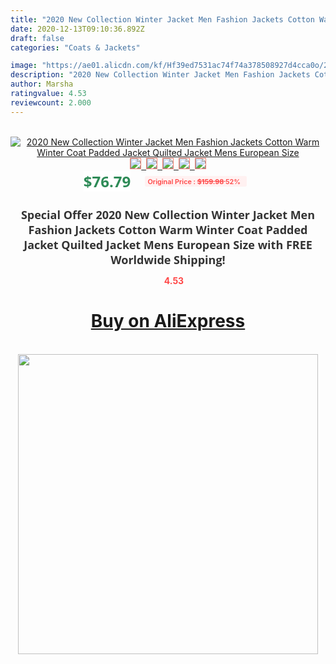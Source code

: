 ```yaml
---
title: "2020 New Collection Winter Jacket Men Fashion Jackets Cotton Warm Winter Coat Padded Jacket Quilted Jacket Mens European Size"
date: 2020-12-13T09:10:36.892Z
draft: false
categories: "Coats & Jackets"

image: "https://ae01.alicdn.com/kf/Hf39ed7531ac74f74a378508927d4cca0o/2020-New-Collection-Winter-Jacket-Men-Fashion-Jackets-Cotton-Warm-Winter-Coat-Padded-Jacket-Quilted-Jacket.jpg"
description: "2020 New Collection Winter Jacket Men Fashion Jackets Cotton Warm Winter Coat Padded Jacket Quilted Jacket Mens European Size"
author: Marsha
ratingvalue: 4.53
reviewcount: 2.000
---
```

<br>
<div style="text-align: center;">
<a href="https://s.click.aliexpress.com/e/_AaOA8H" target="_blank" rel="nofollow noopener noreferrer"><img alt="2020 New Collection Winter Jacket Men Fashion Jackets Cotton Warm Winter Coat Padded Jacket Quilted Jacket Mens European Size" class="magnifier-image" src="https://ae01.alicdn.com/kf/Hf39ed7531ac74f74a378508927d4cca0o/2020-New-Collection-Winter-Jacket-Men-Fashion-Jackets-Cotton-Warm-Winter-Coat-Padded-Jacket-Quilted-Jacket.jpg_640x640.jpg">
<br>
<img style="border:1px solid salmon" src="https://ae01.alicdn.com/kf/Hf39ed7531ac74f74a378508927d4cca0o/2020-New-Collection-Winter-Jacket-Men-Fashion-Jackets-Cotton-Warm-Winter-Coat-Padded-Jacket-Quilted-Jacket.jpg_120x120.jpg">&nbsp;&nbsp;<img style="border:1px solid salmon" src="https://ae01.alicdn.com/kf/H5e5414ad5eac45d08cb2f58526423169q/2020-New-Collection-Winter-Jacket-Men-Fashion-Jackets-Cotton-Warm-Winter-Coat-Padded-Jacket-Quilted-Jacket.jpg_120x120.jpg">&nbsp;&nbsp;<img style="border:1px solid salmon" src="https://ae01.alicdn.com/kf/Hf13eb84ce2144e8fa60cb6fc69ed68ca9/2020-New-Collection-Winter-Jacket-Men-Fashion-Jackets-Cotton-Warm-Winter-Coat-Padded-Jacket-Quilted-Jacket.jpg_120x120.jpg">&nbsp;&nbsp;<img style="border:1px solid salmon" src="https://ae01.alicdn.com/kf/He4b7c06fc15a434eb7af9cf97bb05264K/2020-New-Collection-Winter-Jacket-Men-Fashion-Jackets-Cotton-Warm-Winter-Coat-Padded-Jacket-Quilted-Jacket.jpg_120x120.jpg">&nbsp;&nbsp;<img style="border:1px solid salmon" src="https://ae01.alicdn.com/kf/H815ab5861c17440aadf594f18076299f3/2020-New-Collection-Winter-Jacket-Men-Fashion-Jackets-Cotton-Warm-Winter-Coat-Padded-Jacket-Quilted-Jacket.jpg_120x120.jpg"></a></div><br0>
<div style="text-align: center;"><span style="background-color: white; border: 0px; box-sizing: border-box; color: seagreen; display: inline-block; font-family: &quot;open sans&quot; , &quot;arial&quot; , &quot;helvetica&quot; , sans-serif , &quot;heiti&quot;; font-size: 24px; font-stretch: inherit; font-weight: 700; line-height: inherit; margin: 0px 10px 0px 0px; padding: 0px; vertical-align: middle;">$76.79 </span>
<span style="background: rgb(255 , 241 , 241); border-radius: 3px; border: 0px; box-sizing: border-box; color: #ff4747; display: inline-block; font-family: inherit; font-size: 12px; font-stretch: inherit; font-style: inherit; font-variant: inherit; font-weight: 600; line-height: inherit; margin: 0px; padding: 2px 5px; transform: scale(0.9); vertical-align: middle;">Original Price : <b style="text-decoration: line-through;">$159.98 </b> 52%&nbsp;&nbsp;</span></div>
<h1 style="color: #333333; display: inline-block; font-family: &quot;open sans&quot; , &quot;arial&quot; , &quot;helvetica&quot; , sans-serif , &quot;heiti&quot;; font-size: 18px; font-stretch: inherit; font-weight: 700; text-align: center;">Special Offer 2020 New Collection Winter Jacket Men Fashion Jackets Cotton Warm Winter Coat Padded Jacket Quilted Jacket Mens European Size with FREE Worldwide Shipping!</h1>
<div style="color: #ff4747; text-align: center;">
<img src="https://4.bp.blogspot.com/-M0ZcTcb-5uY/XleCXlxnR4I/AAAAAAAAAEc/OrjgMkXV1oMQFaCRZj5HQwOCBcu3w1FegCPcBGAYYCw/s1600/star.png" style="height: 15px;">&nbsp;<b>4.53</b></div>
<div class="button_cont" align="center"><a class="buynow_a" href="https://s.click.aliexpress.com/e/_AaOA8H" target="_blank" rel="nofollow noopener noreferrer"><H1>Buy on AliExpress</H1></a></div><br>
<div class="separator" style="clear: both; text-align: center;">
<img src="https://lh3.googleusercontent.com/-pTy5HemUv9M/XlePHvY0dAI/AAAAAAAAAE4/0nX5iRUoIWY8eMW9Dpxeirr157OZliDIgCLcBGAsYHQ/s1600/badge.gif" width="480">
</div>
